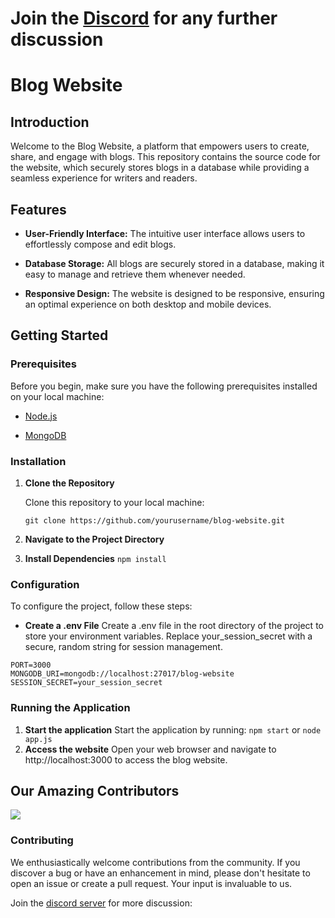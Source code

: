 # Join the [Discord](https://discord.gg/5NDvQhZNED) for any further discussion 

# Blog Website

## Introduction

Welcome to the Blog Website, a platform that empowers users to create, share, and engage with blogs. This repository contains the source code for the website, which securely stores blogs in a database while providing a seamless experience for writers and readers.

## Features

- **User-Friendly Interface:** The intuitive user interface allows users to effortlessly compose and edit blogs.

- **Database Storage:** All blogs are securely stored in a database, making it easy to manage and retrieve them whenever needed.

- **Responsive Design:** The website is designed to be responsive, ensuring an optimal experience on both desktop and mobile devices.

## Getting Started

### Prerequisites

Before you begin, make sure you have the following prerequisites installed on your local machine:

- [Node.js](https://nodejs.org/)

- [MongoDB](https://www.mongodb.com/)

### Installation

1. **Clone the Repository**

   Clone this repository to your local machine:

   ```
   git clone https://github.com/yourusername/blog-website.git
   ```
   
2. **Navigate to the Project Directory**
3. **Install Dependencies**
    ``` npm install ```

### Configuration
To configure the project, follow these steps:

- **Create a .env File**
  Create a .env file in the root directory of the project to store your environment variables. Replace your_session_secret with a secure, random string for session management.
  
```
PORT=3000
MONGODB_URI=mongodb://localhost:27017/blog-website
SESSION_SECRET=your_session_secret
```

### Running the Application
1. **Start the application**
   Start the application by running:
   ```npm start```
    or
    ```node app.js```
2. **Access the website**
   Open your web browser and navigate to http://localhost:3000 to access the blog website.
 ## Our Amazing Contributors 


<a align="center" href="https://github.com/Kritika30032002/Blog_Website/graphs/contributors">
  <img src="https://contrib.rocks/image?repo=Kritika30032002/Blog_Website" />  
</a>




### Contributing
We enthusiastically welcome contributions from the community. If you discover a bug or have an enhancement in mind, please don't hesitate to open an issue or create a pull request. Your input is invaluable to us.


Join the [discord server](https://discord.gg/JdFsJPrayj) for more discussion: 
